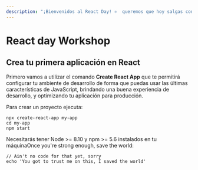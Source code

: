 ```yaml
---
description: "¡Bienvenidos al React Day! ⚛️  queremos que hoy salgas conociendo bastantes cosas sobre React para que empieces a hacer tus propios proyectos. Así que manos a la obra.\U0001F4AA"
---
```


# React day Workshop

## Crea tu primera aplicación en React

Primero vamos a utilizar el comando **Create React App** que te permitirá configurar tu ambiente de desarrollo de forma que puedas usar las últimas características de JavaScript, brindando una buena experiencia de desarrollo, y optimizando tu aplicación para producción.

Para crear un proyecto ejecuta:

```text
npx create-react-app my-app
cd my-app
npm start
```

Necesitarás tener Node &gt;= 8.10 y npm &gt;= 5.6 instalados en tu máquinaOnce you're strong enough, save the world:

```text
// Ain't no code for that yet, sorry
echo 'You got to trust me on this, I saved the world'
```

